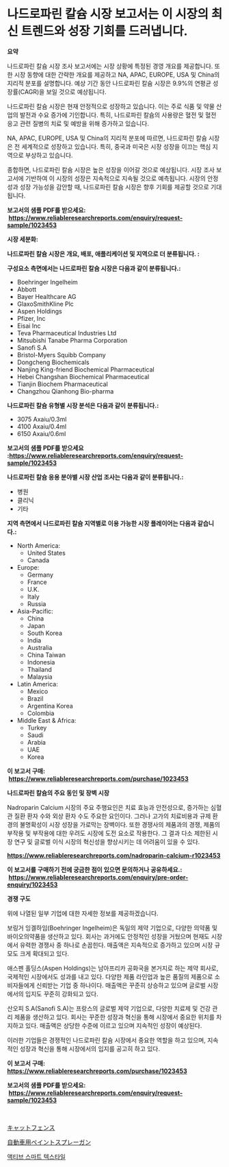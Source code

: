 <p><h1>나드로파린 칼슘 시장 보고서는 이 시장의 최신 트렌드와 성장 기회를 드러냅니다.</h1></p><p><strong>요약</strong></p>
<p><p>나드로파린 칼슘 시장 조사 보고서에는 시장 상황에 특정된 경영 개요를 제공합니다. 또한 시장 동향에 대한 간략한 개요를 제공하고  NA, APAC, EUROPE, USA 및 China의 지리적 분포를 설명합니다. 예상 기간 동안 나드로파린 칼슘 시장은 9.9%의 연평균 성장률(CAGR)을 보일 것으로 예상됩니다.</p><p>나드로파린 칼슘 시장은 현재 안정적으로 성장하고 있습니다. 이는 주로 식품 및 약물 산업의 발전과 수요 증가에 기인합니다. 특히, 나드로파린 칼슘의 사용량은 혈전 및 혈전 응고 관련 질병의 치료 및 예방을 위해 증가하고 있습니다.</p><p>NA, APAC, EUROPE, USA 및 China의 지리적 분포에 따르면, 나드로파린 칼슘 시장은 전 세계적으로 성장하고 있습니다. 특히, 중국과 미국은 시장 성장을 이끄는 핵심 지역으로 부상하고 있습니다.</p><p>종합하면, 나드로파린 칼슘 시장은 높은 성장을 이어갈 것으로 예상됩니다. 시장 조사 보고서에 기반하여 이 시장의 성장은 지속적으로 지속될 것으로 예측됩니다. 시장의 안정성과 성장 가능성을 감안할 때, 나드로파린 칼슘 시장은 향후 기회를 제공할 것으로 기대됩니다.</p></p>
<p><strong>보고서의 샘플 PDF를 받으세요: &nbsp;<a href="https://www.reliableresearchreports.com/enquiry/request-sample/1023453">https://www.reliableresearchreports.com/enquiry/request-sample/1023453</a></strong></p>
<p><strong>시장 세분화:</strong></p>
<p><strong> 나드로파린 칼슘 시장은 개요, 배포, 애플리케이션 및 지역으로 더 분류됩니다. :</strong></p>
<p><strong>구성요소 측면에서는 나드로파린 칼슘 시장은 다음과 같이 분류됩니다.:</strong></p>
<p><ul><li>Boehringer Ingelheim</li><li>Abbott</li><li>Bayer Healthcare AG</li><li>GlaxoSmithKline Plc</li><li>Aspen Holdings</li><li>Pfizer, Inc</li><li>Eisai Inc</li><li>Teva Pharmaceutical Industries Ltd</li><li>Mitsubishi Tanabe Pharma Corporation</li><li>Sanofi S.A</li><li>Bristol-Myers Squibb Company</li><li>Dongcheng Biochemicals</li><li>Nanjing King-friend Biochemical Pharmaceutical</li><li>Hebei Changshan Biochemical Pharmaceutical</li><li>Tianjin Biochem Pharmaceutical</li><li>Changzhou Qianhong Bio-pharma</li></ul></p>
<p><strong> 나드로파린 칼슘 유형별 시장 분석은 다음과 같이 분류됩니다.:</strong></p>
<p><ul><li>3075 Axaiu/0.3ml</li><li>4100 Axaiu/0.4ml</li><li>6150 Axaiu/0.6ml</li></ul></p>
<p><strong>보고서의 샘플 PDF를 받으세요 :<a href="https://www.reliableresearchreports.com/enquiry/request-sample/1023453">https://www.reliableresearchreports.com/enquiry/request-sample/1023453</a></strong></p>
<p><strong> 나드로파린 칼슘 응용 분야별 시장 산업 조사는 다음과 같이 분류됩니다.:</strong></p>
<p><ul><li>병원</li><li>클리닉</li><li>기타</li></ul></p>
<p><strong>지역 측면에서 나드로파린 칼슘 지역별로 이용 가능한 시장 플레이어는 다음과 같습니다.:</strong></p>
<p><ul>
    <li>
        North America:
        <ul>
            <li>United States</li>
            <li>Canada</li>
        </ul>
    </li>
    <li>
        Europe:
        <ul>
            <li>Germany</li>
            <li>France</li>
            <li>U.K.</li>
            <li>Italy</li>
            <li>Russia</li>
        </ul>
    </li>
    <li>
        Asia-Pacific:
        <ul>
            <li>China</li>
            <li>Japan</li>
            <li>South Korea</li>
            <li>India</li>
            <li>Australia</li>
            <li>China Taiwan</li>
            <li>Indonesia</li>
            <li>Thailand</li>
            <li>Malaysia</li>
        </ul>
    </li>
    <li>
        Latin America:
        <ul>
            <li>Mexico</li>
            <li>Brazil</li>
            <li>Argentina Korea</li>
            <li>Colombia</li>
        </ul>
    </li>
    <li>
        Middle East & Africa:
        <ul>
            <li>Turkey</li>
            <li>Saudi</li>
            <li>Arabia</li>
            <li>UAE</li>
            <li>Korea</li>
        </ul>
    </li>
    </ul></p>
<p><strong>이 보고서 구매: &nbsp;<a href="https://www.reliableresearchreports.com/purchase/1023453">https://www.reliableresearchreports.com/purchase/1023453</a></strong></p>
<p><strong>나드로파린 칼슘의 주요 동인 및 장벽 시장</strong></p>
<p><p>Nadroparin Calcium 시장의 주요 주행요인은 치료 효능과 안전성으로, 증가하는 심혈관 질환 환자 수와 외상 환자 수도 주요한 요인이다. 그러나 고가의 치료비용과 규제 환경의 불명확성이 시장 성장을 가로막는 장벽이다. 또한 경쟁사의 제품과의 경쟁, 제품의 부작용 및 부작용에 대한 우려도 시장에 도전 요소로 작용한다. 그 결과 다소 제한된 시장 연구 및 글로벌 이식 시장의 혁신성을 향상시키는 데 어려움이 있을 수 있다.</p></p>
<p><strong><a href="https://www.reliableresearchreports.com/nadroparin-calcium-r1023453">https://www.reliableresearchreports.com/nadroparin-calcium-r1023453</a></strong></p>
<p><strong>이 보고서를 구매하기 전에 궁금한 점이 있으면 문의하거나 공유하세요.: &nbsp;<a href="https://www.reliableresearchreports.com/enquiry/pre-order-enquiry/1023453">https://www.reliableresearchreports.com/enquiry/pre-order-enquiry/1023453</a></strong></p>
<p><strong>경쟁 구도</strong></p>
<p><p>위에 나열된 일부 기업에 대한 자세한 정보를 제공하겠습니다.</p><p>보링거 잉겔하임(Boehringer Ingelheim)은 독일의 제약 기업으로, 다양한 의약품 및 바이오의약품을 생산하고 있다. 회사는 과거에도 안정적인 성장을 거뒀으며 현재도 시장에서 유력한 경쟁사 중 하나로 손꼽힌다. 매출액은 지속적으로 증가하고 있으며 시장 규모도 크게 확대되고 있다.</p><p>애스펜 홀딩스(Aspen Holdings)는 남아프리카 공화국을 본거지로 하는 제약 회사로, 국제적인 시장에서도 성과를 내고 있다. 다양한 제품 라인업과 높은 품질의 제품으로 소비자들에게 신뢰받는 기업 중 하나이다. 매출액은 꾸준히 상승하고 있으며 글로벌 시장에서의 입지도 꾸준히 강화되고 있다.</p><p>산오피 S.A(Sanofi S.A)는 프랑스의 글로벌 제약 기업으로, 다양한 치료제 및 건강 관리 제품을 생산하고 있다. 회사는 꾸준한 성장과 혁신을 통해 시장에서 중요한 위치를 차지하고 있다. 매출액은 상당한 수준에 이르고 있으며 지속적인 성장이 예상된다.</p><p>이러한 기업들은 경쟁적인 나드로파린 칼슘 시장에서 중요한 역할을 하고 있으며, 지속적인 성장과 혁신을 통해 시장에서의 입지를 공고히 하고 있다.</p></p>
<p><strong>이 보고서 구매: &nbsp; <a href="https://www.reliableresearchreports.com/purchase/1023453">https://www.reliableresearchreports.com/purchase/1023453</a></strong></p>
<p><strong>보고서의 샘플 PDF를 받으세요: &nbsp;<a href="https://www.reliableresearchreports.com/enquiry/request-sample/1023453">https://www.reliableresearchreports.com/enquiry/request-sample/1023453</a></strong><strong></strong></p>
<p>&nbsp;</p>
<p><p><a href="https://medium.com/@jaylonlesch1993/%E3%83%8D%E3%82%B3%E7%94%A8%E3%83%95%E3%82%A7%E3%83%B3%E3%82%B9%E5%B8%82%E5%A0%B4-%E5%B8%82%E5%A0%B4%E3%82%B7%E3%82%A7%E3%82%A2-%E5%B8%82%E5%A0%B4%E3%83%88%E3%83%AC%E3%83%B3%E3%83%89-%E3%81%8A%E3%82%88%E3%81%B3%E5%B0%86%E6%9D%A5%E3%81%AE%E6%88%90%E9%95%B7%E3%81%AE%E8%AA%BF%E6%9F%BB-5fbf955fb38a">キャットフェンス</a></p><p><a href="https://medium.com/@austinjames1907/%E8%87%AA%E5%8B%95%E8%BB%8A%E7%94%A8%E5%A1%97%E8%A3%85%E3%82%B9%E3%83%97%E3%83%AC%E3%83%BC%E3%82%AC%E3%83%B3%E5%B8%82%E5%A0%B4%E3%81%AF%E5%B8%82%E5%A0%B4%E3%82%B7%E3%82%A7%E3%82%A2-%E3%82%B5%E3%82%A4%E3%82%BA-2031%E5%B9%B4%E3%81%BE%E3%81%A7%E3%81%AE%E4%BA%88%E6%B8%AC%E3%81%AB%E7%84%A6%E7%82%B9%E3%82%92%E5%BD%93%E3%81%A6%E3%81%A6%E3%81%84%E3%81%BE%E3%81%99-33f02e964ce6">自動車用ペイントスプレーガン</a></p><p><a href="https://medium.com/@joanacasper2001/%ED%99%9C%EC%84%B1-%EC%8A%A4%EB%A7%88%ED%8A%B8-%EC%A7%81%EB%AC%BC-%EC%8B%9C%EC%9E%A5-%EC%8B%9C%EC%9E%A5-cagr-%EC%8B%9C%EC%9E%A5-%EB%8F%99%ED%96%A5-%EB%B0%8F-%EC%84%B1%EC%9E%A5-%EC%A0%84%EB%9E%B5%EC%97%90-%EB%8C%80%ED%95%9C-%ED%86%B5%EC%B0%B0%EB%A0%A5-975ce270d04c">액티브 스마트 텍스타일</a></p></p>